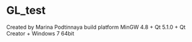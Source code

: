 GL_test
=======
Created by Marina Podtinnaya
build platform MinGW 4.8 + Qt 5.1.0 + Qt Creator + Windows 7 64bit

